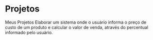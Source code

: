 # Projetos
Meus Projetos
Elaborar um sistema onde o usuário informa o preço de custo de um produto e calcular o valor de venda, através do percentual informado pelo usuário.
 
